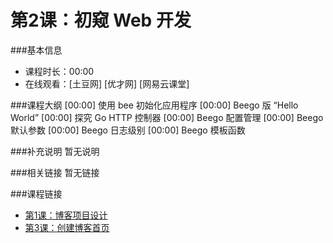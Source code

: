 第2课：初窥 Web 开发
==========================

###基本信息
- 课程时长：00:00
- 在线观看：[土豆网] [优才网] [网易云课堂]

###课程大纲
	[00:00] 使用 bee 初始化应用程序
	[00:00] Beego 版 “Hello World”
	[00:00] 探究 Go HTTP 控制器
	[00:00] Beego 配置管理
	[00:00] Beego 默认参数
	[00:00] Beego 日志级别
	[00:00] Beego 模板函数
	
###补充说明
暂无说明

###相关链接
暂无链接

###课程链接
- [第1课：博客项目设计](../lecture1/lecture1.md)
- [第3课：创建博客首页](../lecture3/lecture3.md)